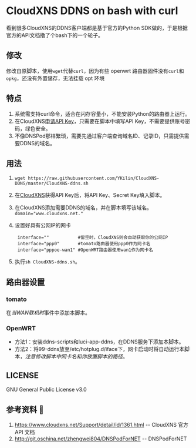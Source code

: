 # CloudXNS DDNS on bash with curl
看到很多CloudXNS的DDNS客户端都是基于官方的Python SDK做的，于是根据官方的API文档撸了个bash下的一个轮子。

## 修改
修改自原脚本，使用`wget`代替`curl`，因为有些 openwrt 路由器固件没有`curl`和`opkg`，还没有外置储存，无法挂载 opt 环境

## 特点
1. 系统需支持curl命令，适合在闪存容量小，不能安装Python的路由器上运行。
2. 在CloudXNS[申请API Key](https://www.cloudxns.net/AccountManage/apimanage.html)，只需要在脚本中填写API Key，不需要提供账号密码，绿色安全。
3. 不像DNSPod那样繁琐，需要先通过客户端查询域名ID、记录ID，只需提供需要DDNS的域名。

## 用法
1. `wget https://raw.githubusercontent.com/YKilin/CloudXNS-DDNS/master/CloudXNS-ddns.sh`
2. 在[CloudXNS](https://www.cloudxns.net/AccountManage/apimanage.html)获得API Key后，将API Key、Secret Key填入脚本。
3. 在CloudXNS添加需要DDNS的域名，并在脚本填写该域名。  
`domain="www.cloudxns.net."`
4. 设置好具有公网IP的网卡  

		interface=""           #留空时，CloudXNS则会自动获取你的公网IP  
		interface="ppp0"       #tomato路由器使用ppp0作为网卡名  
		interface="pppoe-wan1" #OpenWRT路由器使用wan1作为网卡名

5. 执行`sh CloudXNS-ddns.sh`。

## 路由器设置
### tomato
在*当WAN联机时*事件中添加本脚本。  
### OpenWRT
* 方法1：安装ddns-scripts和luci-app-ddns，在DDNS服务下添加本脚本。
* 方法2：将99-ddns放至/etc/hotplug.d/iface下，网卡启动时将自动运行本脚本，*注意修改脚本中网卡名和你放置脚本的路径*。

## LICENSE
GNU General Public License v3.0

## 参考资料 :paperclip:
1. https://www.cloudxns.net/Support/detail/id/1361.html -- CloudXNS 官方 API 文档
2. http://git.oschina.net/zhengwei804/DNSPodForNET -- DNSPodForNET
